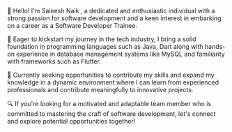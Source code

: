 👋 Hello! I'm Saieesh Naik , a dedicated and enthusiastic individual with a strong passion for software development and a keen interest in embarking on a career as a Software Developer Trainee.

🚀 Eager to kickstart my journey in the tech industry, I bring a solid foundation in programming languages such as Java, Dart along with hands-on experience in database management systems like MySQL and familiarity with frameworks such as Flutter.

💼 Currently seeking opportunities to contribute my skills and expand my knowledge in a dynamic environment where I can learn from experienced professionals and contribute meaningfully to innovative projects.

🔍 If you're looking for a motivated and adaptable team member who is committed to mastering the craft of software development, let's connect and explore potential opportunities together!
<!---
saieesh1997/saieesh1997 is a ✨ special ✨ repository because its `README.md` (this file) appears on your GitHub profile.
You can click the Preview link to take a look at your changes.
--->
